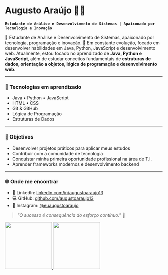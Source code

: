 # Augusto Araújo 👨‍💻

**`Estudante de Análise e Desenvolvimento de Sistemas | Apaixonado por Tecnologia e Inovação`**

🎯 Estudante de Análise e Desenvolvimento de Sistemas, apaixonado por tecnologia, programação e inovação.
🚀 Em constante evolução, focado em desenvolver habilidades em Java, Python, JavaScript e desenvolvimento web.
Atualmente, estou focado no aprendizado de **Java, Python e JavaScript**, além de estudar conceitos fundamentais de **estruturas de dados, orientação a objetos, lógica de programação e desenvolvimento web**.

---

### 🚀 Tecnologias em aprendizado

* Java • Python • JavaScript
* HTML • CSS
* Git & GitHub
* Lógica de Programação
* Estruturas de Dados

---

### 🎯 Objetivos

* Desenvolver projetos práticos para aplicar meus estudos
* Contribuir com a comunidade de tecnologia
* Conquistar minha primeira oportunidade profissional na área de T.I.
* Aprender frameworks modernos e desenvolvimento backend

---

### 🌐 Onde me encontrar

* 💼 LinkedIn: [linkedin.com/in/augustoaraujo13](https://www.linkedin.com/in/augustoaraujo13/)
* 💻 GitHub: [github.com/augustoaraujo13](https://github.com/augustoaraujo13)
* 📸 Instagram: [@euaugustoaraujo](https://www.instagram.com/euaugustoaraujo)

> *"O sucesso é consequência do esforço contínuo."* 🚀

<div>
  <a href="https://github.com/augustoaraujo13">
  <img height="150em" src="https://github-readme-stats.vercel.app/api?username=augustoaraujo13&show_icons=true&theme=radical&include_all_commits=true&count_private=true"/>
  <img height="150em" src="https://github-readme-stats.vercel.app/api/top-langs/?username=augustoaraujo13&layout=compact&langs_count=7&theme=radical"/>
</div>
